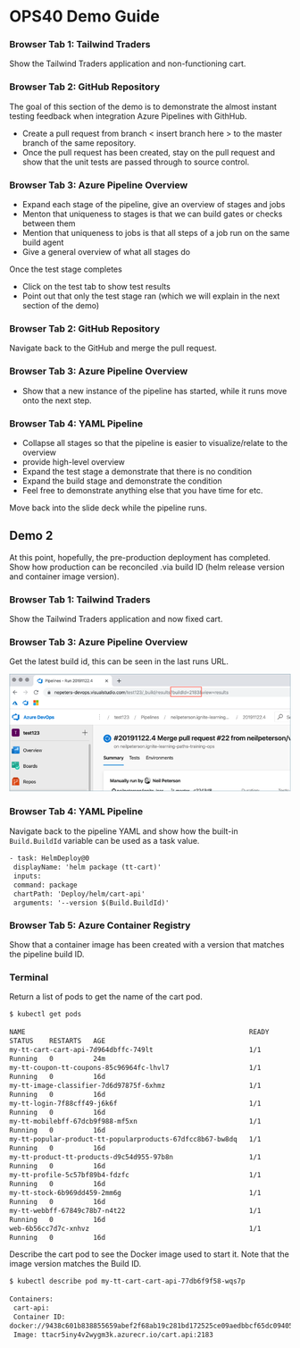# OPS40 Demo Guide

### Browser Tab 1: Tailwind Traders

Show the Tailwind Traders application and non-functioning cart.

### Browser Tab 2: GitHub Repository

The goal of this section of the demo is to demonstrate the almost instant testing feedback when integration Azure Pipelines with GithHub.

- Create a pull request from branch < insert branch here > to the master branch of the same repository. 
- Once the pull request has been created, stay on the pull request and show that the unit tests are passed through to source control.

### Browser Tab 3: Azure Pipeline Overview

- Expand each stage of the pipeline, give an overview of stages and jobs
- Menton that uniqueness to stages is that we can build gates or checks between them
- Mention that uniqueness to jobs is that all steps of a job run on the same build agent
- Give a general overview of what all stages do

Once the test stage completes

- Click on the test tab to show test results
- Point out that only the test stage ran (which we will explain in the next section of the demo)

### Browser Tab 2: GitHub Repository

Navigate back to the GitHub and merge the pull request.

### Browser Tab 3: Azure Pipeline Overview

- Show that a new instance of the pipeline has started, while it runs move onto the next step.

### Browser Tab 4: YAML Pipeline

- Collapse all stages so that the pipeline is easier to visualize/relate to the overview
- provide high-level overview
- Expand the test stage a demonstrate that there is no condition
- Expand the build stage and demonstrate the condition
- Feel free to demonstrate anything else that you have time for etc.

Move back into the slide deck while the pipeline runs.

## Demo 2

At this point, hopefully, the pre-production deployment has completed. Show how production can be reconciled .via build ID (helm release version and container image version).

### Browser Tab 1: Tailwind Traders

Show the Tailwind Traders application and now fixed cart.

### Browser Tab 3: Azure Pipeline Overview

Get the latest build id, this can be seen in the last runs URL.

![Pipeline Run URL with Build ID](./images/buildid.png)

### Browser Tab 4: YAML Pipeline

Navigate back to the pipeline YAML and show how the built-in `Build.BuildId` variable can be used as a task value.

```
- task: HelmDeploy@0
 displayName: 'helm package (tt-cart)'
 inputs:
 command: package
 chartPath: 'Deploy/helm/cart-api'
 arguments: '--version $(Build.BuildId)'
```

### Browser Tab 5: Azure Container Registry 

Show that a container image has been created with a version that matches the pipeline build ID.

### Terminal

Return a list of pods to get the name of the cart pod.

```
$ kubectl get pods

NAME                                                        READY   STATUS    RESTARTS   AGE
my-tt-cart-cart-api-7d964dbffc-749lt                        1/1     Running   0          24m
my-tt-coupon-tt-coupons-85c96964fc-lhvl7                    1/1     Running   0          16d
my-tt-image-classifier-7d6d97875f-6xhmz                     1/1     Running   0          16d
my-tt-login-7f88cff49-j6k6f                                 1/1     Running   0          16d
my-tt-mobilebff-67dcb9f988-mf5xn                            1/1     Running   0          16d
my-tt-popular-product-tt-popularproducts-67dfcc8b67-bw8dq   1/1     Running   0          16d
my-tt-product-tt-products-d9c54d955-97b8n                   1/1     Running   0          16d
my-tt-profile-5c57bf89b4-fdzfc                              1/1     Running   0          16d
my-tt-stock-6b969dd459-2mm6g                                1/1     Running   0          16d
my-tt-webbff-67849c78b7-n4t22                               1/1     Running   0          16d
web-6b56cc7d7c-xnhvz                                        1/1     Running   0          16d
```

Describe the cart pod to see the Docker image used to start it. Note that the image version matches the Build ID.

```
$ kubectl describe pod my-tt-cart-cart-api-77db6f9f58-wqs7p

Containers:
 cart-api:
 Container ID: docker://9438c601b838855659abef2f68ab19c281bd172525ce09aedbbcf65dc0940580
 Image: ttacr5iny4v2wygm3k.azurecr.io/cart.api:2183
```